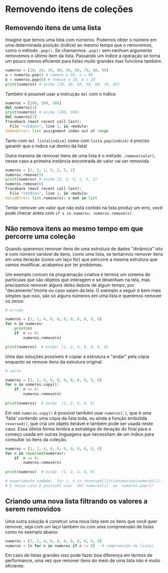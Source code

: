 # Removendo itens de coleções

<!-- thumb para o sumário
![](assets/thumb-removendo.png)
-->
## Removendo itens de uma lista

Imagine que temos uma lista com números. Podemos obter o número em uma determinada posição (índice) ao mesmo tempo que o removemos, como o método `.pop()`. Se chamarmos `.pop()` sem nenhum argumento removemos o último item da lista. Passando um índice a operação se torna um pouco menos eficiente para listas muito grandes mas funciona também. 

```python
numeros = [10, 20, 30, 40, 50, 60, 70, 80, 90]
a = numeros.pop() # remove o 90, a = 90
b = nomeros.pop(0) # remove o 10, b = 10 
print(numeros) # exibe [20, 30, 40, 50, 60, 70, 80]
```
Também é possível usar a instrução `del` com o índice. 

```python
numeros = [100, 200, 300]
del numeros[1]
print(numeros) # exibe [100, 300]
del numeros[3]
Traceback (most recent call last):
  File "<stdin>", line 1, in <module>
IndexError: list assignment index out of range
```
Tanto com `del lista[indice]` como com `lista.pop(indice)` é preciso garantir que o índice cai dentro da lista!

Outra maneira de remover itens de uma lista é o método `.remove(valor)`, nesse caso a primeira instância encontrada do valor vai ser removida. 

```python
numeros = [2, 5, 2, 5, 2, 5, 2]
numeros.remove(5)
print(numeros) # exibe [2, 2, 5, 2, 5, 2]
numeros.remove(6)
Traceback (most recent call last):
  File "<stdin>", line 2, in <module>
ValueError: list.remove(x): x not in list
```
Tentar remover um valor que não está contido na lista produz um erro, você pode checar antes com `if x in numeros: numeros.remove(x)`.

## Não remova itens ao mesmo tempo em que percorre uma coleção

Quando queremos remover itens de uma estrutura de dados "dinâmica" isto é com número variável de itens, como uma lista, se tentarmos remover itens em uma iteração (como um laço for) que percorre a mesma estrutura que vamos modificar, acabamos por ter problemas.

Um exemplo comum na programação criativa é termos um sistema de partículas que são objetos que interagem e se desenham na tela, mas precisamos remover alguns deles depois de algum tempo, por "decaimento"/morte ou caso saiam da tela. O exemplo a seguir é bem mais simples que isso, são só alguns números em uma lista e queremos remover os zeros:

```python
# errado

numeros = [1, 2, 4, 0, 0, 0, 0, 8, 0, 9, 0]
for n in numeros:
    print(n)
    if  n == 0:
        numeros.remove(n)

print(numeros)  # exibe: [1, 2, 4, 8, 0, 9, 0]
```

Uma das soluções possíveis é copiar a estrutura e "andar" pela cópia enquanto se remove itens da estrutura original. 

```python
# certo

numeros = [1, 2, 4, 0, 0, 0, 0, 8, 0, 9, 0]
for n in numeros.copy():
    if  n == 0:
        numeros.remove(n)
        
print(numeros)  # exibe  [1, 2, 4, 8, 9]
``` 
Em vez `numeros.copy()` é possível também usar `numeros[:]`, que é uma 'fatia' contendo uma cópia da lista toda, ou ainda a função embutida `reversed()`, que cria um objeto iterável e também pode ser usada neste caso. Essa última forma lembra a estratégia de iteração do final para o começo usada em outras linguagens que necessitam de um índice para consultar os itens da coleção.

```python
numeros = [1, 2, 4, 0, 0, 0, 0, 8, 0, 9, 0]
for n in reversed(numeros):
    if  n == 0:
        numeros.remove(n) 
        
print(numeros)  # exibe  [1, 2, 4, 8, 9]

# experimente também: `for i, n in reversed(list(enumerate(numeros))):`
# E nesse caso é possível usar `del numeros[i]` ou `numeros.pop(i)`
```

## Criando uma nova lista filtrando os valores a serem removidos

Uma outra solução é construir uma nova lista sem os itens que você quer remover, seja com um laço também ou com uma compreensão de listas como no exemplo abaixo:

```python
numeros = [1, 2, 4, 0, 0, 0, 0, 8, 0, 9, 0]
numeros = [n for n in numeros if n != 0]   # compreensão de listas
```
Em caso de listas grandes isso pode fazer boa diferença em termos de performance, uma vez que remover itens do meio de uma lista não é muito eficiente.
